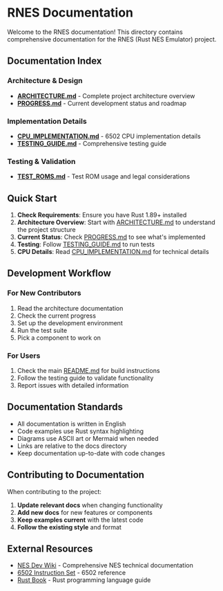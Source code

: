 # RNES Documentation

Welcome to the RNES documentation! This directory contains comprehensive documentation for the RNES (Rust NES Emulator) project.

## Documentation Index

### Architecture & Design
- **[ARCHITECTURE.md](ARCHITECTURE.md)** - Complete project architecture overview
- **[PROGRESS.md](PROGRESS.md)** - Current development status and roadmap

### Implementation Details
- **[CPU_IMPLEMENTATION.md](CPU_IMPLEMENTATION.md)** - 6502 CPU implementation details
- **[TESTING_GUIDE.md](TESTING_GUIDE.md)** - Comprehensive testing guide

### Testing & Validation
- **[TEST_ROMS.md](TEST_ROMS.md)** - Test ROM usage and legal considerations

## Quick Start

1. **Check Requirements**: Ensure you have Rust 1.89+ installed
2. **Architecture Overview**: Start with [ARCHITECTURE.md](ARCHITECTURE.md) to understand the project structure
3. **Current Status**: Check [PROGRESS.md](PROGRESS.md) to see what's implemented
4. **Testing**: Follow [TESTING_GUIDE.md](TESTING_GUIDE.md) to run tests
5. **CPU Details**: Read [CPU_IMPLEMENTATION.md](CPU_IMPLEMENTATION.md) for technical details

## Development Workflow

### For New Contributors
1. Read the architecture documentation
2. Check the current progress
3. Set up the development environment
4. Run the test suite
5. Pick a component to work on

### For Users
1. Check the main [README.md](../README.md) for build instructions
2. Follow the testing guide to validate functionality
3. Report issues with detailed information

## Documentation Standards

- All documentation is written in English
- Code examples use Rust syntax highlighting
- Diagrams use ASCII art or Mermaid when needed
- Links are relative to the docs directory
- Keep documentation up-to-date with code changes

## Contributing to Documentation

When contributing to the project:

1. **Update relevant docs** when changing functionality
2. **Add new docs** for new features or components
3. **Keep examples current** with the latest code
4. **Follow the existing style** and format

## External Resources

- [NES Dev Wiki](https://wiki.nesdev.org/) - Comprehensive NES technical documentation
- [6502 Instruction Set](https://www.masswerk.at/6502/6502_instruction_set.html) - 6502 reference
- [Rust Book](https://doc.rust-lang.org/book/) - Rust programming language guide
